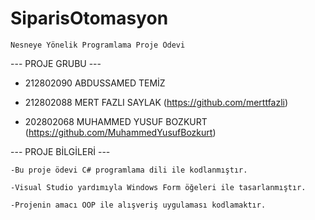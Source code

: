 # SiparisOtomasyon
    Nesneye Yönelik Programlama Proje Ödevi

---  PROJE GRUBU  ---

   * 212802090 ABDUSSAMED TEMİZ

   * 212802088 MERT FAZLI SAYLAK (https://github.com/merttfazli)

   * 202802068 MUHAMMED YUSUF BOZKURT (https://github.com/MuhammedYusufBozkurt)

---  PROJE BİLGİLERİ  ---

    -Bu proje ödevi C# programlama dili ile kodlanmıştır.

    -Visual Studio yardımıyla Windows Form öğeleri ile tasarlanmıştır.

    -Projenin amacı OOP ile alışveriş uygulaması kodlamaktır.
